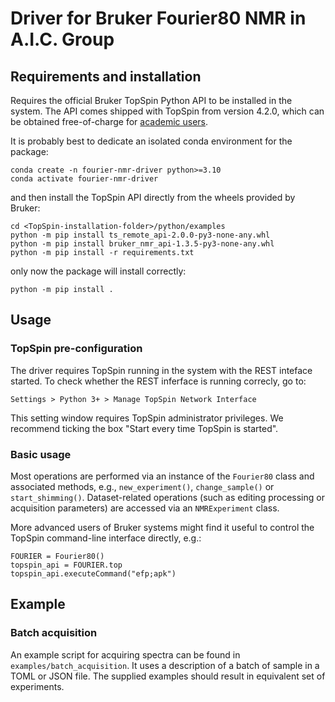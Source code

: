 # Driver for Bruker Fourier80 NMR in A.I.C. Group

## Requirements and installation

Requires the official Bruker TopSpin Python API to be installed in the system.
The API comes shipped with TopSpin from version 4.2.0, which can be obtained
free-of-charge for [academic users](https://www.bruker.com/en/products-and-solutions/mr/nmr-software/topspin.html).

It is probably best to dedicate an isolated conda environment for the package:

```
conda create -n fourier-nmr-driver python>=3.10
conda activate fourier-nmr-driver
```

and then install the TopSpin API directly from the wheels provided by Bruker:

```
cd <TopSpin-installation-folder>/python/examples
python -m pip install ts_remote_api-2.0.0-py3-none-any.whl
python -m pip install bruker_nmr_api-1.3.5-py3-none-any.whl
python -m pip install -r requirements.txt
```

only now the package will install correctly:

```
python -m pip install .
```

## Usage

### TopSpin pre-configuration

The driver requires TopSpin running in the system with the REST inteface started.
To check whether the REST inferface is running correcly, go to:

```Settings > Python 3+ > Manage TopSpin Network Interface```

This setting window requires TopSpin administrator privileges. We recommend
ticking the box "Start every time TopSpin is started".

### Basic usage

Most operations are performed via an instance of the `Fourier80` class and
associated methods, e.g., `new_experiment()`, `change_sample()` or `start_shimming()`.
Dataset-related operations (such as editing processing or acquisition parameters)
are accessed via an `NMRExperiment` class.

More advanced users of Bruker systems might find it useful to control the TopSpin command-line interface directly, e.g.:

```
FOURIER = Fourier80()
topspin_api = FOURIER.top
topspin_api.executeCommand("efp;apk")
```

## Example

### Batch acquisition

An example script for acquiring spectra can be found in `examples/batch_acquisition`.
It uses a description of a batch of sample in a TOML or JSON file.
The supplied examples should result in equivalent set of experiments.